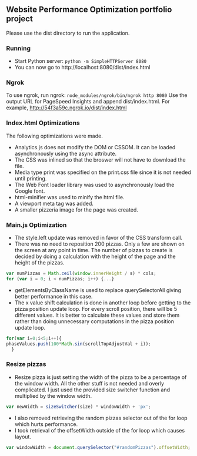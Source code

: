 ## Website Performance Optimization portfolio project

Please use the dist directory to run the application. 

### Running
* Start Python server: ```python -m SimpleHTTPServer 8080```
* You can now go to http://localhost:8080/dist/index.html

### Ngrok
To use ngrok, run ngrok: ```node_modules/ngrok/bin/ngrok http 8080``` Use the output URL for PageSpeed Insights and append dist/index.html. For example, http://54f3a59c.ngrok.io/dist/index.html

### Index.html Optimizations
The following optimizations were made.

* Analytics.js does not modify the DOM or CSSOM. It can be loaded asynchronously using the async attribute.
* The CSS was inlined so that the broswer will not have to download the file.
* Media type print was specified on the print.css file since it is not needed until printing.
* The Web Font loader library was used to asynchronously load the Google font.
* html-minifier was used to minify the html file.
* A viewport meta tag was added.
* A smaller pizzeria image for the page was created.

### Main.js Optimization
* The style.left update was removed in favor of the CSS transform call.
* There was no need to reposition 200 pizzas. Only a few are shown on the screen at any point in time. The number of pizzas to create is decided by doing a calculation with the height of the page and the height of the pizzas.
```javascript
var numPizzas = Math.ceil(window.innerHeight / s) * cols;
for (var i = 0; i < numPizzas; i++) {...}
```
* getElementsByClassName is used to replace querySelectorAll giving better performance in this case.
* The x value shift calculation is done in another loop before getting to the pizza position update loop. For every scroll position, there will be 5 different values. It is better to calculate these values and store them rather than doing unnecessary computations in the pizza position update loop.
```javascript
for(var i=0;i<5;i++){
phaseValues.push(100*Math.sin(scrollTopAdjustVal + i));
  }
```

### Resize pizzas
* Resize pizza is just setting the width of the pizza to be a percentage of the window width. All the other stuff is not needed and overly complicated. I just used the provided size switcher function and multiplied by the window width.
```javascript
var newWidth = sizeSwitcher(size) * windowWidth + 'px';
```
* I also removed retrieving the random pizzas selector out of the for loop which hurts performance. 
* I took retrieval of the offsetWidth outside of the for loop which causes layout.
```javascript
var windowWidth = document.querySelector("#randomPizzas").offsetWidth;
```
